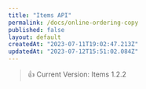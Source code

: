 ```yaml
---
title: "Items API"
permalink: /docs/online-ordering-copy
published: false
layout: default
createdAt: "2023-07-11T19:02:47.213Z"
updatedAt: "2023-07-12T15:51:02.084Z"
---
```

> 👍 Current Version: Items 1.2.2
